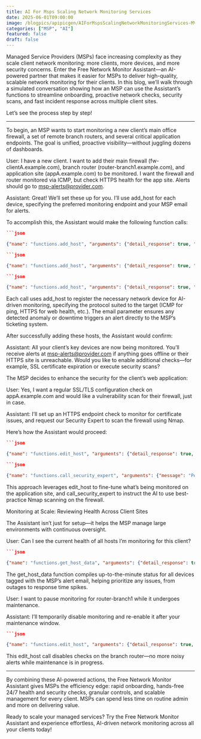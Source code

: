 ```yaml
---
title: AI For Msps Scaling Network Monitoring Services
date: 2025-06-01T09:00:00
image: /blogpics/apipicgen/AIForMspsScalingNetworkMonitoringServices-MVSGX48UBG.jpg
categories: ["MSP", "AI"]
featured: false
draft: false
---
```

Managed Service Providers (MSPs) face increasing complexity as they scale client network monitoring: more clients, more devices, and more security concerns. Enter the Free Network Monitor Assistant—an AI-powered partner that makes it easier for MSPs to deliver high-quality, scalable network monitoring for their clients. In this blog, we’ll walk through a simulated conversation showing how an MSP can use the Assistant’s functions to streamline onboarding, proactive network checks, security scans, and fast incident response across multiple client sites.

Let’s see the process step by step!

---

To begin, an MSP wants to start monitoring a new client’s main office firewall, a set of remote branch routers, and several critical application endpoints. The goal is unified, proactive visibility—without juggling dozens of dashboards.

User: I have a new client. I want to add their main firewall (fw-clientA.example.com), branch router (router-branch1.example.com), and application site (appA.example.com) to be monitored. I want the firewall and router monitored via ICMP, but check HTTPS health for the app site. Alerts should go to msp-alerts@provider.com.

Assistant: Great! We’ll set these up for you. I’ll use add_host for each device, specifying the preferred monitoring endpoint and your MSP email for alerts.

To accomplish this, the Assistant would make the following function calls:

```json
```json

{"name": "functions.add_host", "arguments": {"detail_response": true, "address": "fw-clientA.example.com", "endpoint": "icmp", "email": "msp-alerts@provider.com"}}
```
```json
```json

{"name": "functions.add_host", "arguments": {"detail_response": true, "address": "router-branch1.example.com", "endpoint": "icmp", "email": "msp-alerts@provider.com"}}
```
```json
```json

{"name": "functions.add_host", "arguments": {"detail_response": true, "address": "appA.example.com", "endpoint": "https", "email": "msp-alerts@provider.com"}}
```

Each call uses add_host to register the necessary network device for AI-driven monitoring, specifying the protocol suited to the target (ICMP for ping, HTTPS for web health, etc.). The email parameter ensures any detected anomaly or downtime triggers an alert directly to the MSP’s ticketing system.

After successfully adding these hosts, the Assistant would confirm:

Assistant: All your client’s key devices are now being monitored. You’ll receive alerts at msp-alerts@provider.com if anything goes offline or their HTTPS site is unreachable. Would you like to enable additional checks—for example, SSL certificate expiration or execute security scans?

The MSP decides to enhance the security for the client’s web application:

User: Yes, I want a regular SSL/TLS configuration check on appA.example.com and would like a vulnerability scan for their firewall, just in case.

Assistant: I’ll set up an HTTPS endpoint check to monitor for certificate issues, and request our Security Expert to scan the firewall using Nmap.

Here’s how the Assistant would proceed:

```json
```json

{"name": "functions.edit_host", "arguments": {"detail_response": true, "address": "appA.example.com", "endpoint": "https"}}
```
```json
```json

{"name": "functions.call_security_expert", "arguments": {"message": "Perform an Nmap vulnerability assessment for fw-clientA.example.com to verify its external security posture. This action is authorized by the MSP.", "agent_location": "Scanner - EU"}}
```

This approach leverages edit_host to fine-tune what’s being monitored on the application site, and call_security_expert to instruct the AI to use best-practice Nmap scanning on the firewall.

Monitoring at Scale: Reviewing Health Across Client Sites

The Assistant isn’t just for setup—it helps the MSP manage large environments with continuous oversight.

User: Can I see the current health of all hosts I’m monitoring for this client?

```json
```json

{"name": "functions.get_host_data", "arguments": {"detail_response": true, "email": "msp-alerts@provider.com", "dataset_id": 0}}
```

The get_host_data function compiles up-to-the-minute status for all devices tagged with the MSP’s alert email, helping prioritize any issues, from outages to response time spikes.

User: I want to pause monitoring for router-branch1 while it undergoes maintenance.

Assistant: I’ll temporarily disable monitoring and re-enable it after your maintenance window.

```json
```json

{"name": "functions.edit_host", "arguments": {"detail_response": true, "address": "router-branch1.example.com", "enabled": false}}
```

This edit_host call disables checks on the branch router—no more noisy alerts while maintenance is in progress.

---

By combining these AI-powered actions, the Free Network Monitor Assistant gives MSPs the efficiency edge: rapid onboarding, hands-free 24/7 health and security checks, granular controls, and scalable management for every client. MSPs can spend less time on routine admin and more on delivering value.

Ready to scale your managed services? Try the Free Network Monitor Assistant and experience effortless, AI-driven network monitoring across all your clients today!